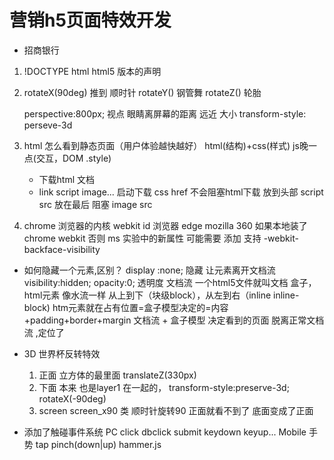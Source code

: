 #  营销h5页面特效开发
- 招商银行


1. !DOCTYPE  html
    html5 版本的声明

2. rotateX(90deg)  推到  顺时针
    rotateY()  钢管舞
    rotateZ()  轮胎

    perspective:800px;  视点   眼睛离屏幕的距离   远近 大小
    transform-style: perseve-3d


3. html  怎么看到静态页面（用户体验越快越好）
    html(结构)+css(样式)  js晚一点(交互，DOM .style)
    - 下载html 文档
    - link script image...
        启动下载 css href   不会阻塞html下载  放到头部
        script src  放在最后  阻塞
        image src

4. chrome  浏览器的内核 webkit
    id 浏览器 edge
    mozilla
    360 如果本地装了chrome webkit
    否则    ms
    实验中的新属性  可能需要    添加    支持
    -webkit-backface-visibility


-   如何隐藏一个元素,区别？
    display :none; 隐藏 让元素离开文档流
    visibility:hidden;
    opacity:0; 透明度
    文档流 一个html5文件就叫文档
    盒子，html元素 像水流一样 从上到下（块级block），从左到右（inline inline-block)
    htm元素就在占有位置=盒子模型决定的=内容+padding+border+margin
    文档流 + 盒子模型 决定看到的页面
    脱离正常文档流  ,定位了


- 3D 世界杯反转特效
    1. 正面 立方体的最里面 translateZ(330px)
    2. 下面 本来 也是layer1 在一起的，
        transform-style:preserve-3d;
        rotateX(-90deg)
    3. screen screen_x90 类 顺时针旋转90
        正面就看不到了
        底面变成了正面

- 添加了触碰事件系统
    PC click dbclick submit keydown keyup...
    Mobile 手势 tap pinch(down|up) 
    hammer.js